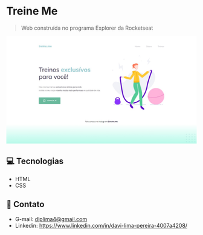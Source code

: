 # Treine Me

> Web construída no programa Explorer da Rocketseat 


![preview](./.github/preview.jpeg)


## 💻 Tecnologias

- HTML
- CSS

## 👤 Contato

- G-mail: dlplima4@gmail.com
- Linkedin: https://www.linkedin.com/in/davi-lima-pereira-4007a4208/